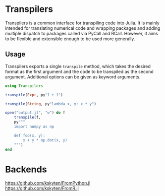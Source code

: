 # Transpilers

Transpilers is a common interface for transpiling code into Julia. It is mainly
intended for translating numerical code and wrapping packages and adding
multiple dispatch to packages called via PyCall and RCall. However, it aims to
be flexible and extensible enough to be used more generally.

## Usage

Transpilers exports a single `transpile` method, which takes the desired format
as the first argument and the code to be transpiled as the second argument.
Additional options can be given as keyword arguments.

``` julia
using Transpilers

transpile(Expr, py"1 + 1")

transpile(String, py"lambda x, y: x * y")

open("output.jl", "w") do f
    transpile(f,
    py"""
    import numpy as np

    def foo(x, y):
        x + y * np.dot(x, y)
    """)
end
```

# Backends
https://github.com/kskyten/FromPython.jl
https://github.com/kskyten/FromR.jl
